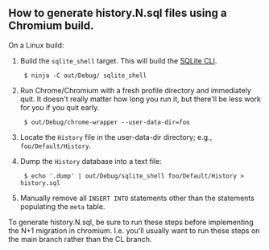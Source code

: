## How to generate history.N.sql files using a Chromium build.

On a Linux build:

1. Build the `sqlite_shell` target. This will build the [SQLite CLI].

        $ ninja -C out/Debug/ sqlite_shell

2. Run Chrome/Chromium with a fresh profile directory and immediately quit. It
   doesn't really matter how long you run it, but there'll be less work for you
   if you quit early.

        $ out/Debug/chrome-wrapper --user-data-dir=foo

3. Locate the `History` file in the user-data-dir directory; e.g., `foo/Default/History`.

4. Dump the `History` database into a text file:

        $ echo '.dump' | out/Debug/sqlite_shell foo/Default/History > history.sql

5. Manually remove all `INSERT INTO` statements other than the statements
   populating the `meta` table.

To generate history.N.sql, be sure to run these steps before implementing the N+1 migration in 
chromium. I.e. you'll usually want to run these steps on the main branch rather than the CL branch.

[SQLite CLI]: https://www.sqlite.org/cli.html

